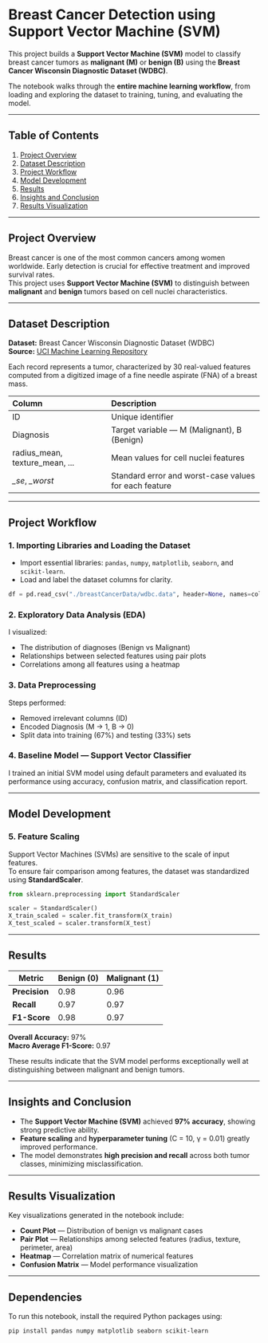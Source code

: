 # Breast Cancer Detection using Support Vector Machine (SVM)

This project builds a **Support Vector Machine (SVM)** model to classify breast cancer tumors as **malignant (M)** or **benign (B)** using the **Breast Cancer Wisconsin Diagnostic Dataset (WDBC)**.  

The notebook walks through the **entire machine learning workflow**, from loading and exploring the dataset to training, tuning, and evaluating the model.

---

## Table of Contents
1. [Project Overview](#project-overview)  
2. [Dataset Description](#dataset-description)  
3. [Project Workflow](#project-workflow)  
4. [Model Development](#model-development)  
5. [Results](#results)  
6. [Insights and Conclusion](#insights-and-conclusion)  
7. [Results Visualization](#results-visualization)  


---

## Project Overview

Breast cancer is one of the most common cancers among women worldwide. Early detection is crucial for effective treatment and improved survival rates.  
This project uses **Support Vector Machine (SVM)** to distinguish between **malignant** and **benign** tumors based on cell nuclei characteristics.

---

## Dataset Description

**Dataset:** Breast Cancer Wisconsin Diagnostic Dataset (WDBC)  
**Source:** [UCI Machine Learning Repository](https://archive.ics.uci.edu/ml/datasets/Breast+Cancer+Wisconsin+(Diagnostic))  

Each record represents a tumor, characterized by 30 real-valued features computed from a digitized image of a fine needle aspirate (FNA) of a breast mass.

| Column | Description |
|:--------|:-------------|
| ID | Unique identifier |
| Diagnosis | Target variable — M (Malignant), B (Benign) |
| radius_mean, texture_mean, ... | Mean values for cell nuclei features |
| *_se*, *_worst* | Standard error and worst-case values for each feature |

---

## Project Workflow

### 1. Importing Libraries and Loading the Dataset  
- Import essential libraries: `pandas`, `numpy`, `matplotlib`, `seaborn`, and `scikit-learn`.  
- Load and label the dataset columns for clarity.

```python
df = pd.read_csv("./breastCancerData/wdbc.data", header=None, names=column_names)
```
### 2. Exploratory Data Analysis (EDA)
I visualized:
- The distribution of diagnoses (Benign vs Malignant)
- Relationships between selected features using pair plots
- Correlations among all features using a heatmap

### 3. Data Preprocessing
Steps performed:
- Removed irrelevant columns (ID)
- Encoded Diagnosis (M → 1, B → 0)
- Split data into training (67%) and testing (33%) sets

### 4. Baseline Model — Support Vector Classifier
I trained an initial SVM model using default parameters and evaluated its performance using accuracy, confusion matrix, and classification report.

---

## Model Development

### 5. Feature Scaling
Support Vector Machines (SVMs) are sensitive to the scale of input features.  
To ensure fair comparison among features, the dataset was standardized using **StandardScaler**.

```python
from sklearn.preprocessing import StandardScaler

scaler = StandardScaler()
X_train_scaled = scaler.fit_transform(X_train)
X_test_scaled = scaler.transform(X_test)
```
---

## Results

| Metric | Benign (0) | Malignant (1) |
|--------|-------------|---------------|
| **Precision** | 0.98 | 0.96 |
| **Recall** | 0.97 | 0.97 |
| **F1-Score** | 0.98 | 0.97 |

**Overall Accuracy:** 97%  
**Macro Average F1-Score:** 0.97  

These results indicate that the SVM model performs exceptionally well at distinguishing between malignant and benign tumors.

---

## Insights and Conclusion

- The **Support Vector Machine (SVM)** achieved **97% accuracy**, showing strong predictive ability.  
- **Feature scaling** and **hyperparameter tuning** (C = 10, γ = 0.01) greatly improved performance.  
- The model demonstrates **high precision and recall** across both tumor classes, minimizing misclassification.  

---

## Results Visualization

Key visualizations generated in the notebook include:

- **Count Plot** — Distribution of benign vs malignant cases  
- **Pair Plot** — Relationships among selected features (radius, texture, perimeter, area)  
- **Heatmap** — Correlation matrix of numerical features  
- **Confusion Matrix** — Model performance visualization    

---

## Dependencies

To run this notebook, install the required Python packages using:

```bash
pip install pandas numpy matplotlib seaborn scikit-learn


